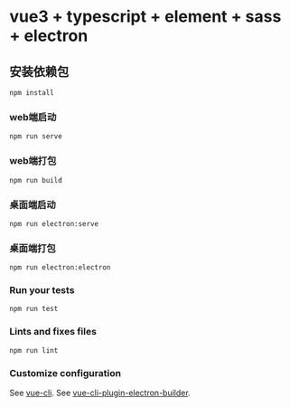 # vue3 + typescript + element + sass + electron

## 安装依赖包
```
npm install
```

### web端启动
```
npm run serve
```

### web端打包
```
npm run build
```

### 桌面端启动
```
npm run electron:serve
```

### 桌面端打包
```
npm run electron:electron
```

### Run your tests
```
npm run test
```

### Lints and fixes files
```
npm run lint
```

### Customize configuration
See [vue-cli](https://cli.vuejs.org/config/).
See [vue-cli-plugin-electron-builder](https://nklayman.github.io/vue-cli-plugin-electron-builder/).
